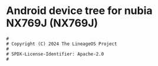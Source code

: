 # Android device tree for nubia NX769J (NX769J)

```
#
# Copyright (C) 2024 The LineageOS Project
#
# SPDX-License-Identifier: Apache-2.0
#
```
